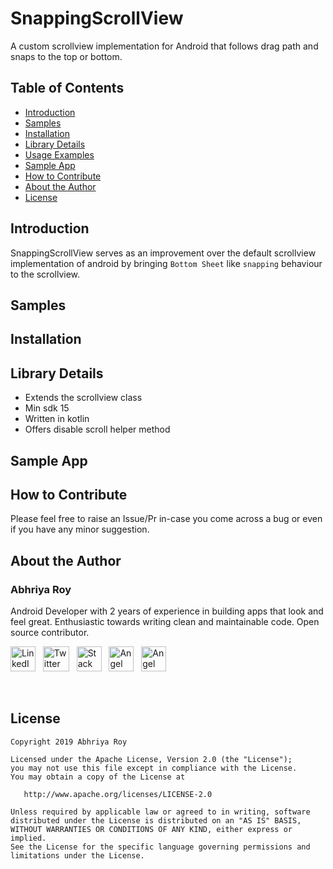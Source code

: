 # SnappingScrollView
A custom scrollview implementation for Android that follows drag path and snaps to the top or bottom.

## Table of Contents
 - [Introduction](#introduction)
 - [Samples](#samples)
 - [Installation](#installation)
 - [Library Details](#library-details)
 - [Usage Examples](#usage-examples)
 - [Sample App](#sample-app)
 - [How to Contribute](#how-to-contribute)
 - [About the Author](#about-the-author)
 - [License](#license)
 
## Introduction
  
  SnappingScrollView serves as an improvement over the default scrollview implementation of android by bringing `Bottom Sheet` like `snapping` behaviour to the scrollview.
 
## Samples
  
## Installation
   
## Library Details

  - Extends the scrollview class
  - Min sdk 15
  - Written in kotlin
  - Offers disable scroll helper method

## Sample App
 
## How to Contribute

  Please feel free to raise an Issue/Pr in-case you come across a bug or even if you have any minor suggestion.

## About the Author

### Abhriya Roy

 Android Developer with 2 years of experience in building apps that look and feel great. 
 Enthusiastic towards writing clean and maintainable code.
 Open source contributor.

 <a href="https://www.linkedin.com/in/abhriya-roy/"><img src="https://i.imgur.com/toWXOAd.png" alt="LinkedIn" width=40 height=40></a>     &nbsp;
 <a href="https://twitter.com/AbhriyaR"><img src="https://i.imgur.com/ymEo5Iy.png" alt="Twitter" width=42 height=40></a> 
 &nbsp;
 <a href="https://stackoverflow.com/users/6197251/abhriya-roy"><img src="https://i.imgur.com/JakJaHP.png" alt="Stack Overflow" width=40  height=40></a> 
 &nbsp;
 <a href="https://angel.co/abhriya-roy?public_profile=1"><img src="https://i.imgur.com/TiwMDMK.png" alt="Angel List" width=40  height=40></a>
 &nbsp;
 <a href="https://play.google.com/store/apps/developer?id=Zebro+Studio"><img src="https://i.imgur.com/Rj1IsYI.png" alt="Angel List" width=40  height=40></a>

 <br>

## License

    Copyright 2019 Abhriya Roy

    Licensed under the Apache License, Version 2.0 (the "License");
    you may not use this file except in compliance with the License.
    You may obtain a copy of the License at

       http://www.apache.org/licenses/LICENSE-2.0

    Unless required by applicable law or agreed to in writing, software
    distributed under the License is distributed on an "AS IS" BASIS,
    WITHOUT WARRANTIES OR CONDITIONS OF ANY KIND, either express or implied.
    See the License for the specific language governing permissions and
    limitations under the License.
